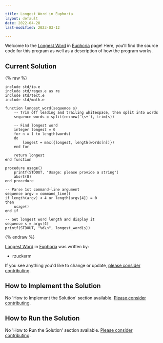 ```yaml
---

title: Longest Word in Euphoria
layout: default
date: 2022-04-28
last-modified: 2023-03-12

---
```


Welcome to the [Longest Word](https://sampleprograms.io/projects/longest-word) in [Euphoria](https://sampleprograms.io/languages/euphoria) page! Here, you'll find the source code for this program as well as a description of how the program works.

## Current Solution

{% raw %}

```euphoria
include std/io.e
include std/regex.e as re
include std/text.e
include std/math.e

function longest_word(sequence s)
    -- Trim off leading and trailing whitespace, then split into words
    sequence words = split(re:new(`\s+`), trim(s))

    -- Find longest word
    integer longest = 0
    for n = 1 to length(words)
    do
        longest = max({longest, length(words[n])})
    end for

    return longest
end function

procedure usage()
    printf(STDOUT, "Usage: please provide a string")
    abort(0)
end procedure

-- Parse 1st command-line argument
sequence argv = command_line()
if length(argv) < 4 or length(argv[4]) = 0
then
    usage()
end if

-- Get longest word length and display it
sequence s = argv[4]
printf(STDOUT, "%d\n", longest_word(s))
```

{% endraw %}

[Longest Word](https://sampleprograms.io/projects/longest-word) in [Euphoria](https://sampleprograms.io/languages/euphoria) was written by:

- rzuckerm

If you see anything you'd like to change or update, [please consider contributing](https://github.com/TheRenegadeCoder/sample-programs).

## How to Implement the Solution

No 'How to Implement the Solution' section available. [Please consider contributing](https://github.com/TheRenegadeCoder/sample-programs-website).

## How to Run the Solution

No 'How to Run the Solution' section available. [Please consider contributing](https://github.com/TheRenegadeCoder/sample-programs-website).